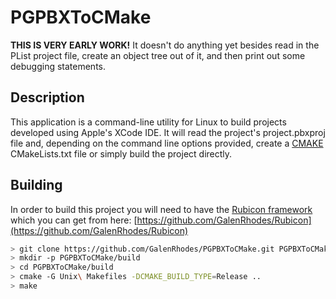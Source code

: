 # PGPBXToCMake
**THIS IS VERY EARLY WORK!** 
It doesn't do anything yet besides read in the PList project file,
create an object tree out of it, and then print out some debugging statements.


## Description
This application is a command-line utility for Linux to build projects
developed using Apple's XCode IDE. It will read the project's project.pbxproj
file and, depending on the command line options provided, create a
[CMAKE](https://cmake.org) CMakeLists.txt file or simply build the project
directly.

## Building
In order to build this project you will need to have the
[Rubicon framework](https://github.com/GalenRhodes/Rubicon) which you can get from here:
[https://github.com/GalenRhodes/Rubicon](https://github.com/GalenRhodes/Rubicon)

```bash
> git clone https://github.com/GalenRhodes/PGPBXToCMake.git PGPBXToCMake
> mkdir -p PGPBXToCMake/build
> cd PGPBXToCMake/build
> cmake -G Unix\ Makefiles -DCMAKE_BUILD_TYPE=Release ..
> make
```
